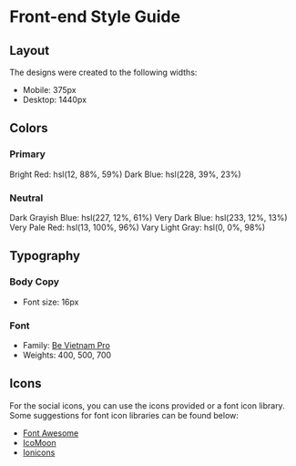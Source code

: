 # Front-end Style Guide

## Layout

The designs were created to the following widths:

- Mobile: 375px
- Desktop: 1440px

## Colors

### Primary

Bright Red: hsl(12, 88%, 59%)
Dark Blue: hsl(228, 39%, 23%)

### Neutral

Dark Grayish Blue: hsl(227, 12%, 61%)
Very Dark Blue: hsl(233, 12%, 13%)
Very Pale Red: hsl(13, 100%, 96%)
Vary Light Gray: hsl(0, 0%, 98%)

## Typography

### Body Copy

- Font size: 16px

### Font

- Family: [Be Vietnam Pro](https://fonts.google.com/specimen/Be+Vietnam+Pro)
- Weights: 400, 500, 700

## Icons

For the social icons, you can use the icons provided or a font icon library. Some suggestions for font icon libraries
can be found below:

- [Font Awesome](https://fontawesome.com)
- [IcoMoon](https://icomoon.io)
- [Ionicons](https://ionicons.com)

